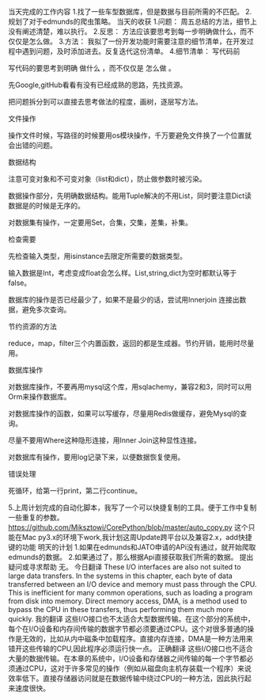 当天完成的工作内容
1.找了一些车型数据库，但是数据与目前所需的不匹配。
2.规划了对于edmunds的爬虫策略。
当天的收获
1.问题： 周五总结的方法，细节上没有阐述清楚，难以执行。
2.反思： 方法应该要思考到每一步明确做什么，而不仅仅是怎么做。
3.方法： 我拟了一份开发功能时需要注意的细节清单，在开发过程中遇到问题，及时添加进去。反复迭代这份清单。
4.细节清单：
写代码前


写代码的要思考到明确
做什么
，而不仅仅是
怎么做
。


先Google,gitHub看看有没有已经成熟的思路，先找资源。


把问题拆分到可以直接去思考做法的程度，画树，逐层写方法。


文件操作


操作文件时候，写路径的时候要用os模块操作，千万要避免文件换了一个位置就会出错的问题。


数据结构


注意可变对象和不可变对象（list和dict），防止做参数时被污染。


数据操作部分，先明确数据结构。能用Tuple解决的不用List，同时要注意Dict读数据是的时候是无序的。


对数据集有操作，一定要用Set，合集，交集，差集，补集。


检查需要


先检查输入类型，用isinstance去限定所需要的数据类型。


输入数据是Int，考虑变成float会怎么样。List,string,dict为空时都默认等于false。


数据库的操作是否已经最少了，如果不是最少的话，尝试用Innerjoin 连接出数据，避免多次查询。


节约资源的方法


reduce，map，filter三个内置函数，返回的都是生成器。节约开销，能用时尽量用。


数据库操作


对数据库操作，不要再用mysql这个库，用sqlachemy，兼容2和3，同时可以用Orm来操作数据库。


对数据库操作的函数，如果可以写缓存，尽量用Redis做缓存，避免Mysql的查询。


尽量不要用Where这种隐形连接，用Inner Join这种显性连接。


对数据库有操作，要用log记录下来，以便数据恢复使用。


错误处理


死循环，给第一行print，第二行continue。


5.上周计划完成的自动化脚本，我写了一个可以快捷复制的工具。便于工作中复制一些重复的参数。
https://github.com/Miksztowi/CorePython/blob/master/auto_copy.py
这个只能在Mac py3.x的环境下work,我计划这周Update跨平台以及兼容2.x，add快捷键的功能
明天的计划
1.如果在edmunds和JATO申请的APi没有通过，就开始爬取edmunds的数据。
2.如果通过了，那么根据Api直接获取我们所需的数据。
提出疑问或寻求帮助
无。
今日翻译
These I/O interfaces are also not suited to large data transfers. In the systems in this chapter, each byte of data transferred between an I/O device and memory must pass through the CPU. This is inefficient for many common operations, such as loading a program from disk into memory. Direct memory access, DMA, is a method used to bypass the CPU in these transfers, thus performing them much more quickly.
我的翻译
这些I/O接口也不太适合大型数据传输。在这个部分的系统中，每个在I/O设备和内存间传输的数据字节都必须要通过CPU。这个对很多普通的操作是无效的，比如从内中磁条中加载程序。直接内存连接，DMA是一种方法用来错开这些传输的CPU,因此程序必须运行快一点。
正确翻译
这些I/O接口也不适合大量的数据传输。在本章的系统中，I/O设备和存储器之间传输的每一个字节都必须通过CPU，这对于许多常见的操作（例如从磁盘向主机存装载一个程序）来说效率低下。直接存储器访问就是在数据传输中绕过CPU的一种方法，因此执行起来速度很快。